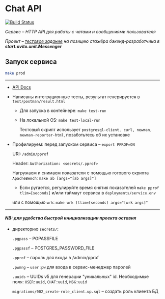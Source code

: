 # Chat API
[![Build Status](https://travis-ci.org/Filet-de-S/avito_chat.svg?branch=master)](https://travis-ci.org/Filet-de-S/avito_chat)

*Cервис – HTTP API для работы с чатами и сообщениями пользователя*
    
*Проект – [тестовое задание](https://github.com/Filet-de-S/avito_chat/blob/master/task.md) на позицию стажёра бэкенд-разработчика в **start.avito.unit.Messenger***

## Запуск сервиса
```bash
make prod
```
___
    
* [API Docs](https://app.swaggerhub.com/apis-docs/Filet-de-S/ChatAPI/1.0.0)

* Написаны интеграционные тесты, результат генерируется в `test/postman/result.html`

    * Для запуска в контейнере: `make test-run`
    * На локальной OS: `make test-local-run`

        Тестовый скрипт использует `postgresql-client, curl, newman, newman-reporter-html`, позаботьтесь об их установке

* Профилируем: перед запуском сервиса – `export PPROF=ON`
    
    URI: `/admin/pprof`
    
    Header: `Authorization: <secrets/.pprof>`

    Нагружаем и снимаем показатели с помощью готового скрипта `ApacheBench`: `make ab [args="[ab args]"]`
    
    * Если ругается, регулируйте время снятия показателей `make pprof tlim=[seconds]` и/или таймаут сервиса в `deployments/service.env`
    
    или с помощью `wrk`: `make wrk [tlim=[seconds] args="[wrk args]"` 

___
#### *NB: для удобства быстрой инициализации проекта оставил* 
* директорию `secrets/`: 

     `.pgpass` – PGPASSFILE
        
     `.pgpassf` – POSTGRES_PASSWORD_FILE
     
     `.pprof` – пароль для входа в /admin/pprof
        
     `.pwmng` – `user:pw` для входа в сервис-менеджер паролей
        
     `.uuids` – UUIDs v5 для генерации "уникальных" id. Необходимые поля: 
        `USER:uuid`, `CHAT:uuid`, `MSG:uuid`
        
     `migrations/002_create-role_client.up.sql` – создать роль клиента БД 
